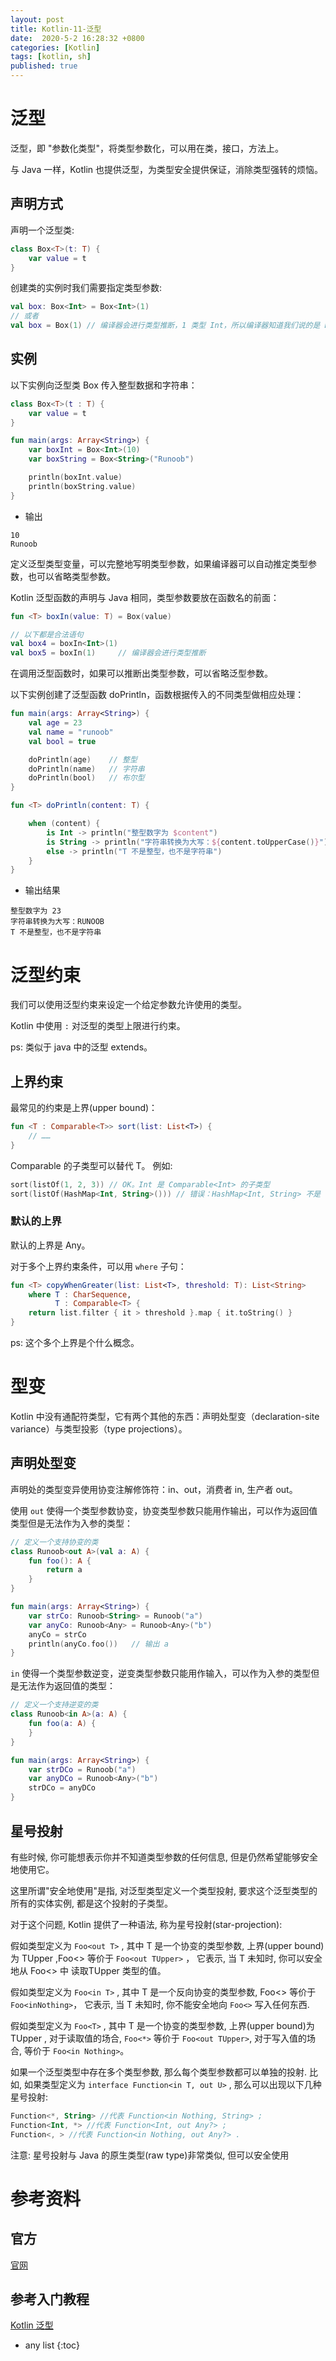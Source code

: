 ```yaml
---
layout: post
title: Kotlin-11-泛型
date:  2020-5-2 16:28:32 +0800
categories: [Kotlin]
tags: [kotlin, sh]
published: true
---
```


# 泛型

泛型，即 "参数化类型"，将类型参数化，可以用在类，接口，方法上。

与 Java 一样，Kotlin 也提供泛型，为类型安全提供保证，消除类型强转的烦恼。

## 声明方式

声明一个泛型类:

```kotlin
class Box<T>(t: T) {
    var value = t
}
```

创建类的实例时我们需要指定类型参数:

```kotlin
val box: Box<Int> = Box<Int>(1)
// 或者
val box = Box(1) // 编译器会进行类型推断，1 类型 Int，所以编译器知道我们说的是 Box<Int>。
```

## 实例

以下实例向泛型类 Box 传入整型数据和字符串：

```kotlin
class Box<T>(t : T) {
    var value = t
}

fun main(args: Array<String>) {
    var boxInt = Box<Int>(10)
    var boxString = Box<String>("Runoob")

    println(boxInt.value)
    println(boxString.value)
}
```

- 输出

```
10
Runoob
```

定义泛型类型变量，可以完整地写明类型参数，如果编译器可以自动推定类型参数，也可以省略类型参数。

Kotlin 泛型函数的声明与 Java 相同，类型参数要放在函数名的前面：

```kotlin
fun <T> boxIn(value: T) = Box(value)

// 以下都是合法语句
val box4 = boxIn<Int>(1)
val box5 = boxIn(1)     // 编译器会进行类型推断
```

在调用泛型函数时，如果可以推断出类型参数，可以省略泛型参数。

以下实例创建了泛型函数 doPrintln，函数根据传入的不同类型做相应处理：

```kotlin
fun main(args: Array<String>) {
    val age = 23
    val name = "runoob"
    val bool = true

    doPrintln(age)    // 整型
    doPrintln(name)   // 字符串
    doPrintln(bool)   // 布尔型
}

fun <T> doPrintln(content: T) {

    when (content) {
        is Int -> println("整型数字为 $content")
        is String -> println("字符串转换为大写：${content.toUpperCase()}")
        else -> println("T 不是整型，也不是字符串")
    }
}
```

- 输出结果

```
整型数字为 23
字符串转换为大写：RUNOOB
T 不是整型，也不是字符串
```

# 泛型约束

我们可以使用泛型约束来设定一个给定参数允许使用的类型。

Kotlin 中使用 `:` 对泛型的类型上限进行约束。

ps: 类似于 java 中的泛型 extends。

## 上界约束

最常见的约束是上界(upper bound)：

```kotlin
fun <T : Comparable<T>> sort(list: List<T>) {
    // ……
}
```

Comparable 的子类型可以替代 T。 例如:

```kotlin
sort(listOf(1, 2, 3)) // OK。Int 是 Comparable<Int> 的子类型
sort(listOf(HashMap<Int, String>())) // 错误：HashMap<Int, String> 不是 Comparable<HashMap<Int, String>> 的子类型
```

### 默认的上界

默认的上界是 Any。

对于多个上界约束条件，可以用 `where` 子句：

```kotlin
fun <T> copyWhenGreater(list: List<T>, threshold: T): List<String>
    where T : CharSequence,
          T : Comparable<T> {
    return list.filter { it > threshold }.map { it.toString() }
}
```

ps: 这个多个上界是个什么概念。

# 型变

Kotlin 中没有通配符类型，它有两个其他的东西：声明处型变（declaration-site variance）与类型投影（type projections）。

## 声明处型变

声明处的类型变异使用协变注解修饰符：in、out，消费者 in, 生产者 out。

使用 `out` 使得一个类型参数协变，协变类型参数只能用作输出，可以作为返回值类型但是无法作为入参的类型：

```kotlin
// 定义一个支持协变的类
class Runoob<out A>(val a: A) {
    fun foo(): A {
        return a
    }
}

fun main(args: Array<String>) {
    var strCo: Runoob<String> = Runoob("a")
    var anyCo: Runoob<Any> = Runoob<Any>("b")
    anyCo = strCo
    println(anyCo.foo())   // 输出 a
}
```

`in` 使得一个类型参数逆变，逆变类型参数只能用作输入，可以作为入参的类型但是无法作为返回值的类型：

```kotlin
// 定义一个支持逆变的类
class Runoob<in A>(a: A) {
    fun foo(a: A) {
    }
}

fun main(args: Array<String>) {
    var strDCo = Runoob("a")
    var anyDCo = Runoob<Any>("b")
    strDCo = anyDCo
}
```

## 星号投射

有些时候, 你可能想表示你并不知道类型参数的任何信息, 但是仍然希望能够安全地使用它。

这里所谓"安全地使用"是指, 对泛型类型定义一个类型投射, 要求这个泛型类型的所有的实体实例, 都是这个投射的子类型。

对于这个问题, Kotlin 提供了一种语法, 称为星号投射(star-projection):

假如类型定义为 `Foo<out T>` , 其中 T 是一个协变的类型参数, 上界(upper bound)为 TUpper ,Foo<> 等价于 `Foo<out TUpper>` ， 它表示, 当 T 未知时, 你可以安全地从 Foo<> 中 读取TUpper 类型的值。

假如类型定义为 `Foo<in T>` , 其中 T 是一个反向协变的类型参数, Foo<> 等价于 `Foo<inNothing>`， 它表示, 当 T 未知时, 你不能安全地向 `Foo<>` 写入任何东西.

假如类型定义为 `Foo<T>` , 其中 T 是一个协变的类型参数, 上界(upper bound)为 TUpper , 对于读取值的场合, `Foo<*>` 等价于 `Foo<out TUpper>`, 对于写入值的场合, 等价于 `Foo<in Nothing>`。

如果一个泛型类型中存在多个类型参数, 那么每个类型参数都可以单独的投射. 比如, 如果类型定义为 `interface Function<in T, out U>` , 那么可以出现以下几种星号投射:

```kotlin
Function<*, String> //代表 Function<in Nothing, String> ;
Function<Int, *> //代表 Function<Int, out Any?> ;
Function<, > //代表 Function<in Nothing, out Any?> .
```

注意: 星号投射与 Java 的原生类型(raw type)非常类似, 但可以安全使用

# 参考资料

## 官方

[官网](http://www.kotlinlang.org/)

## 参考入门教程

[Kotlin 泛型](https://www.runoob.com/kotlin/kotlin-generics.html)

* any list
{:toc}